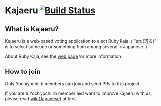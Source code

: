 # Kajaeru [![Build Status](https://travis-ci.org/yochiyochirb/kajaeru.svg?branch=master)](https://travis-ci.org/yochiyochirb/kajaeru)

## What is Kajaeru?
Kajaeru is a web-based voting application to elect Ruby Kaja. ( "eru(選る)" is to select someone or something from among several in Japanese. )

About Ruby Kaja, see the [web page](http://kaja.rubyist.net/) for more information.

## How to join
Only Yochiyochi.rb members can join and send PRs to this project.

If you are a Yochiyochi.rb member and want to improve Kajaeru with us, please read [wiki(Japanese)](https://github.com/yochiyochirb/kajaeru/wiki) at first.
